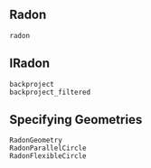 ## Radon
```@docs
radon
```

## IRadon
```@docs
backproject
backproject_filtered
```

## Specifying Geometries
```@docs
RadonGeometry
RadonParallelCircle
RadonFlexibleCircle
```
